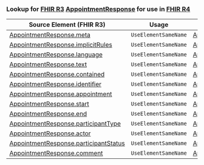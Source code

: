 ### Lookup for [FHIR R3](https://hl7.org/fhir/STU3/) [AppointmentResponse](https://hl7.org/fhir/STU3/AppointmentResponse.html) for use in [FHIR R4](https://hl7.org/fhir/R4/)

| Source Element (FHIR R3) | Usage | Target |
| -------------- | ----- | ------ |
| [AppointmentResponse.meta](https://hl7.org/fhir/STU3/AppointmentResponse.html#resource) | `UseElementSameName` | [AppointmentResponse.meta](https://hl7.org/fhir/R4/AppointmentResponse.html#resource) |
| [AppointmentResponse.implicitRules](https://hl7.org/fhir/STU3/AppointmentResponse.html#resource) | `UseElementSameName` | [AppointmentResponse.implicitRules](https://hl7.org/fhir/R4/AppointmentResponse.html#resource) |
| [AppointmentResponse.language](https://hl7.org/fhir/STU3/AppointmentResponse.html#resource) | `UseElementSameName` | [AppointmentResponse.language](https://hl7.org/fhir/R4/AppointmentResponse.html#resource) |
| [AppointmentResponse.text](https://hl7.org/fhir/STU3/AppointmentResponse.html#resource) | `UseElementSameName` | [AppointmentResponse.text](https://hl7.org/fhir/R4/AppointmentResponse.html#resource) |
| [AppointmentResponse.contained](https://hl7.org/fhir/STU3/AppointmentResponse.html#resource) | `UseElementSameName` | [AppointmentResponse.contained](https://hl7.org/fhir/R4/AppointmentResponse.html#resource) |
| [AppointmentResponse.identifier](https://hl7.org/fhir/STU3/AppointmentResponse.html#resource) | `UseElementSameName` | [AppointmentResponse.identifier](https://hl7.org/fhir/R4/AppointmentResponse.html#resource) |
| [AppointmentResponse.appointment](https://hl7.org/fhir/STU3/AppointmentResponse.html#resource) | `UseElementSameName` | [AppointmentResponse.appointment](https://hl7.org/fhir/R4/AppointmentResponse.html#resource) |
| [AppointmentResponse.start](https://hl7.org/fhir/STU3/AppointmentResponse.html#resource) | `UseElementSameName` | [AppointmentResponse.start](https://hl7.org/fhir/R4/AppointmentResponse.html#resource) |
| [AppointmentResponse.end](https://hl7.org/fhir/STU3/AppointmentResponse.html#resource) | `UseElementSameName` | [AppointmentResponse.end](https://hl7.org/fhir/R4/AppointmentResponse.html#resource) |
| [AppointmentResponse.participantType](https://hl7.org/fhir/STU3/AppointmentResponse.html#resource) | `UseElementSameName` | [AppointmentResponse.participantType](https://hl7.org/fhir/R4/AppointmentResponse.html#resource) |
| [AppointmentResponse.actor](https://hl7.org/fhir/STU3/AppointmentResponse.html#resource) | `UseElementSameName` | [AppointmentResponse.actor](https://hl7.org/fhir/R4/AppointmentResponse.html#resource) |
| [AppointmentResponse.participantStatus](https://hl7.org/fhir/STU3/AppointmentResponse.html#resource) | `UseElementSameName` | [AppointmentResponse.participantStatus](https://hl7.org/fhir/R4/AppointmentResponse.html#resource) |
| [AppointmentResponse.comment](https://hl7.org/fhir/STU3/AppointmentResponse.html#resource) | `UseElementSameName` | [AppointmentResponse.comment](https://hl7.org/fhir/R4/AppointmentResponse.html#resource) |
